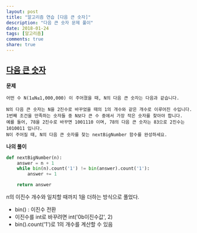 ```yaml
---
layout: post
title: "알고리즘 연습 [다음 큰 숫자]"
description: "다음 큰 숫자 문제 풀이"
date: 2018-01-24
tags: [알고리즘]
comments: true
share: true
---
```


## [다음 큰 숫자](https://programmers.co.kr/learn/challenge_codes/173)

**문제**

```
어떤 수 N(1≤N≤1,000,000) 이 주어졌을 때, N의 다음 큰 숫자는 다음과 같습니다.

N의 다음 큰 숫자는 N을 2진수로 바꾸었을 때의 1의 개수와 같은 개수로 이루어진 수입니다.
1번째 조건을 만족하는 숫자들 중 N보다 큰 수 중에서 가장 작은 숫자를 찾아야 합니다.
예를 들어, 78을 2진수로 바꾸면 1001110 이며, 78의 다음 큰 숫자는 83으로 2진수는 1010011 입니다.
N이 주어질 때, N의 다음 큰 숫자를 찾는 nextBigNumber 함수를 완성하세요.
```



**나의 풀이** 

```python
def nextBigNumber(n):
    answer = n + 1
    while bin(n).count('1') != bin(answer).count('1'):
        answer += 1

    return answer
```

n의 이진수 개수와 일치할 때까지 1을 더하는 방식으로 풀었다.

- bin() : 이진수 전환
- 이진수를 int로 바꾸려면 int('0b이진수값', 2)
- bin().count('1')로 1의 개수를 계산할 수 있음